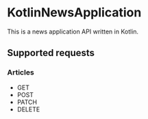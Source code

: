 # KotlinNewsApplication

This is a news application API written in Kotlin.


## Supported requests ##

### Articles ###
 - GET
 - POST
 - PATCH
 - DELETE
